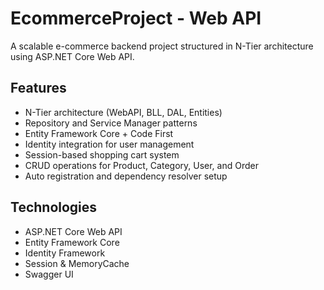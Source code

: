 # EcommerceProject - Web API

A scalable e-commerce backend project structured in N-Tier architecture using ASP.NET Core Web API.

## Features

- N-Tier architecture (WebAPI, BLL, DAL, Entities)
- Repository and Service Manager patterns
- Entity Framework Core + Code First
- Identity integration for user management
- Session-based shopping cart system
- CRUD operations for Product, Category, User, and Order
- Auto registration and dependency resolver setup

## Technologies

- ASP.NET Core Web API
- Entity Framework Core
- Identity Framework
- Session & MemoryCache
- Swagger UI

